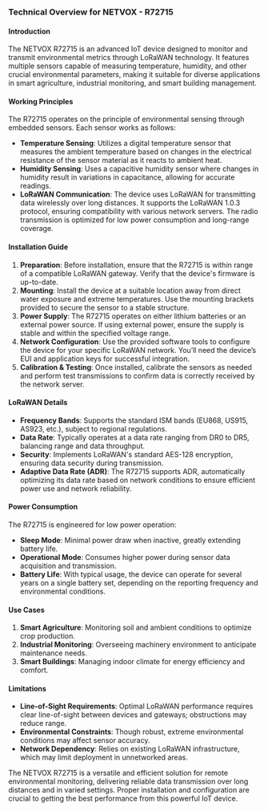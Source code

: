 ### Technical Overview for NETVOX - R72715

#### Introduction
The NETVOX R72715 is an advanced IoT device designed to monitor and transmit environmental metrics through LoRaWAN technology. It features multiple sensors capable of measuring temperature, humidity, and other crucial environmental parameters, making it suitable for diverse applications in smart agriculture, industrial monitoring, and smart building management.

#### Working Principles
The R72715 operates on the principle of environmental sensing through embedded sensors. Each sensor works as follows:
- **Temperature Sensing**: Utilizes a digital temperature sensor that measures the ambient temperature based on changes in the electrical resistance of the sensor material as it reacts to ambient heat.
- **Humidity Sensing**: Uses a capacitive humidity sensor where changes in humidity result in variations in capacitance, allowing for accurate readings.
- **LoRaWAN Communication**: The device uses LoRaWAN for transmitting data wirelessly over long distances. It supports the LoRaWAN 1.0.3 protocol, ensuring compatibility with various network servers. The radio transmission is optimized for low power consumption and long-range coverage.

#### Installation Guide
1. **Preparation**: Before installation, ensure that the R72715 is within range of a compatible LoRaWAN gateway. Verify that the device's firmware is up-to-date.
2. **Mounting**: Install the device at a suitable location away from direct water exposure and extreme temperatures. Use the mounting brackets provided to secure the sensor to a stable structure.
3. **Power Supply**: The R72715 operates on either lithium batteries or an external power source. If using external power, ensure the supply is stable and within the specified voltage range.
4. **Network Configuration**: Use the provided software tools to configure the device for your specific LoRaWAN network. You’ll need the device’s EUI and application keys for successful integration.
5. **Calibration & Testing**: Once installed, calibrate the sensors as needed and perform test transmissions to confirm data is correctly received by the network server.

#### LoRaWAN Details
- **Frequency Bands**: Supports the standard ISM bands (EU868, US915, AS923, etc.), subject to regional regulations.
- **Data Rate**: Typically operates at a data rate ranging from DR0 to DR5, balancing range and data throughput.
- **Security**: Implements LoRaWAN's standard AES-128 encryption, ensuring data security during transmission.
- **Adaptive Data Rate (ADR)**: The R72715 supports ADR, automatically optimizing its data rate based on network conditions to ensure efficient power use and network reliability.

#### Power Consumption
The R72715 is engineered for low power operation:
- **Sleep Mode**: Minimal power draw when inactive, greatly extending battery life.
- **Operational Mode**: Consumes higher power during sensor data acquisition and transmission.
- **Battery Life**: With typical usage, the device can operate for several years on a single battery set, depending on the reporting frequency and environmental conditions.

#### Use Cases
1. **Smart Agriculture**: Monitoring soil and ambient conditions to optimize crop production.
2. **Industrial Monitoring**: Overseeing machinery environment to anticipate maintenance needs.
3. **Smart Buildings**: Managing indoor climate for energy efficiency and comfort.

#### Limitations
- **Line-of-Sight Requirements**: Optimal LoRaWAN performance requires clear line-of-sight between devices and gateways; obstructions may reduce range.
- **Environmental Constraints**: Though robust, extreme environmental conditions may affect sensor accuracy.
- **Network Dependency**: Relies on existing LoRaWAN infrastructure, which may limit deployment in unnetworked areas.

The NETVOX R72715 is a versatile and efficient solution for remote environmental monitoring, delivering reliable data transmission over long distances and in varied settings. Proper installation and configuration are crucial to getting the best performance from this powerful IoT device.
